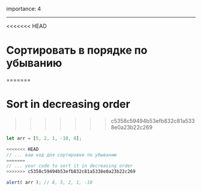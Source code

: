 importance: 4

---

<<<<<<< HEAD
# Сортировать в порядке по убыванию
=======
# Sort in decreasing order
>>>>>>> c5358c59494b53efb832c81a5338e0a23b22c269

```js
let arr = [5, 2, 1, -10, 8];

<<<<<<< HEAD
// ... ваш код для сортировки по убыванию
=======
// ... your code to sort it in decreasing order
>>>>>>> c5358c59494b53efb832c81a5338e0a23b22c269

alert( arr ); // 8, 5, 2, 1, -10
```


